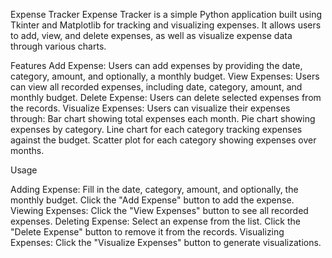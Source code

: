 Expense Tracker Expense Tracker is a simple Python application built using Tkinter and Matplotlib for tracking and visualizing expenses. It allows users to add, view, and delete expenses, as well as visualize expense data through various charts.

Features Add Expense: Users can add expenses by providing the date, category, amount, and optionally, a monthly budget. View Expenses: Users can view all recorded expenses, including date, category, amount, and monthly budget. Delete Expense: Users can delete selected expenses from the records. Visualize Expenses: Users can visualize their expenses through: Bar chart showing total expenses each month. Pie chart showing expenses by category. Line chart for each category tracking expenses against the budget. Scatter plot for each category showing expenses over months.

Usage

Adding Expense: Fill in the date, category, amount, and optionally, the monthly budget. Click the "Add Expense" button to add the expense. Viewing Expenses: Click the "View Expenses" button to see all recorded expenses. Deleting Expense: Select an expense from the list. Click the "Delete Expense" button to remove it from the records. Visualizing Expenses: Click the "Visualize Expenses" button to generate visualizations.
